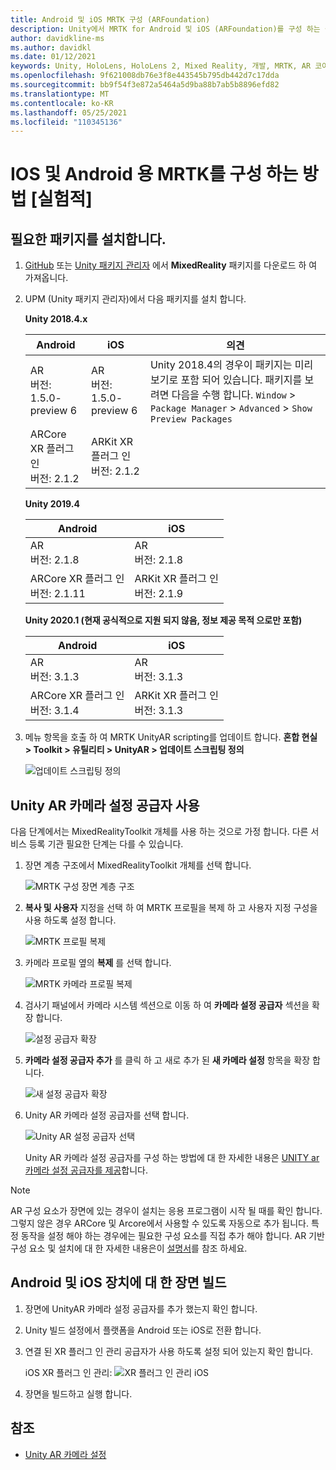 ```yaml
---
title: Android 및 iOS MRTK 구성 (ARFoundation)
description: Unity에서 MRTK for Android 및 iOS (ARFoundation)를 구성 하는 설명서
author: davidkline-ms
ms.author: davidkl
ms.date: 01/12/2021
keywords: Unity, HoloLens, HoloLens 2, Mixed Reality, 개발, MRTK, AR 코어, AR 키트, iOS, IOS, Android, AR
ms.openlocfilehash: 9f621008db76e3f8e443545b795db442d7c17dda
ms.sourcegitcommit: bb9f54f3e872a5464a5d9ba88b7ab5b8896efd82
ms.translationtype: MT
ms.contentlocale: ko-KR
ms.lasthandoff: 05/25/2021
ms.locfileid: "110345136"
---
```

# <a name="how-to-configure-mrtk-for-ios-and-android-experimental"></a>IOS 및 Android 용 MRTK를 구성 하는 방법 [실험적]

## <a name="install-required-packages"></a>필요한 패키지를 설치합니다.

1. [GitHub](https://github.com/microsoft/MixedRealityToolkit-Unity/releases/tag/v2.3.0) 또는 [Unity 패키지 관리자](../configuration/usingupm.md) 에서 **MixedReality** 패키지를 다운로드 하 여 가져옵니다.

1. UPM (Unity 패키지 관리자)에서 다음 패키지를 설치 합니다.

    **Unity 2018.4.x**

    | **Android** | **iOS** | 의견 |
    | --- | --- | --- |
    | AR  <br/> 버전: 1.5.0-preview 6 | AR  <br/> 버전: 1.5.0-preview 6 | Unity 2018.4의 경우이 패키지는 미리 보기로 포함 되어 있습니다. 패키지를 보려면 다음을 수행 합니다. `Window` > `Package Manager` > `Advanced` > `Show Preview Packages` |
    | ARCore XR 플러그 인 <br/> 버전: 2.1.2 | ARKit XR 플러그 인 <br/> 버전: 2.1.2 | |

    **Unity 2019.4**

    | **Android** | **iOS** |
    | --- | --- |
    | AR  <br/> 버전: 2.1.8 |  AR  <br/> 버전: 2.1.8 |
    | ARCore XR 플러그 인 <br/> 버전: 2.1.11 | ARKit XR 플러그 인 <br/> 버전: 2.1.9 |

    **Unity 2020.1 (현재 공식적으로 지원 되지 않음, 정보 제공 목적 으로만 포함)**

    | **Android** | **iOS** |
    | --- | --- |
    | AR  <br/> 버전: 3.1.3 |  AR  <br/> 버전: 3.1.3 |
    | ARCore XR 플러그 인 <br/> 버전: 3.1.4 | ARKit XR 플러그 인 <br/> 버전: 3.1.3 |

1. 메뉴 항목을 호출 하 여 MRTK UnityAR scripting를 업데이트 합니다. **혼합 현실 > Toolkit > 유틸리티 > UnityAR > 업데이트 스크립팅 정의**

    ![업데이트 스크립팅 정의](../features/images/UpdateScriptingDefineUnityAR.png)


## <a name="enabling-the-unity-ar-camera-settings-provider"></a>Unity AR 카메라 설정 공급자 사용

다음 단계에서는 MixedRealityToolkit 개체를 사용 하는 것으로 가정 합니다. 다른 서비스 등록 기관 필요한 단계는 다를 수 있습니다.

1. 장면 계층 구조에서 MixedRealityToolkit 개체를 선택 합니다.

    ![MRTK 구성 장면 계층 구조](../features/images/MRTK_ConfiguredHierarchy.png)

1. **복사 및 사용자** 지정을 선택 하 여 MRTK 프로필을 복제 하 고 사용자 지정 구성을 사용 하도록 설정 합니다.

    ![MRTK 프로필 복제](../features/images/camera-system/CloneProfileARFoundation.png)

1. 카메라 프로필 옆의 **복제** 를 선택 합니다.

    ![MRTK 카메라 프로필 복제](../features/images/camera-system/CloneCameraProfileARFoundation.png)

1. 검사기 패널에서 카메라 시스템 섹션으로 이동 하 여 **카메라 설정 공급자** 섹션을 확장 합니다.

    ![설정 공급자 확장](../features/images/camera-system/ExpandProviders.png)

1. **카메라 설정 공급자 추가** 를 클릭 하 고 새로 추가 된 **새 카메라 설정** 항목을 확장 합니다.

    ![새 설정 공급자 확장](../features/images/camera-system/ExpandNewProvider.png)

1. Unity AR 카메라 설정 공급자를 선택 합니다.

    ![Unity AR 설정 공급자 선택](../features/images/camera-system/SelectUnityArSettings.png)

    Unity AR 카메라 설정 공급자를 구성 하는 방법에 대 한 자세한 내용은 [UNITY ar 카메라 설정 공급자를 제공](../features/camera-system/unity-ar-camera-settings.md)합니다.

> [!NOTE]
> AR 구성 요소가 장면에 있는 경우이 설치는 응용 프로그램이 시작 될 때를 확인 합니다. 그렇지 않은 경우 ARCore 및 Arcore에서 사용할 수 있도록 자동으로 추가 됩니다.
> 특정 동작을 설정 해야 하는 경우에는 필요한 구성 요소를 직접 추가 해야 합니다.
> AR 기반 구성 요소 및 설치에 대 한 자세한 내용은이 [설명서](https://docs.unity3d.com/Packages/com.unity.xr.arfoundation@2.2/manual/index.html#samples)를 참조 하세요.

## <a name="building-a-scene-for-android-and-ios-devices"></a>Android 및 iOS 장치에 대 한 장면 빌드

1. 장면에 UnityAR 카메라 설정 공급자를 추가 했는지 확인 합니다.

1. Unity 빌드 설정에서 플랫폼을 Android 또는 iOS로 전환 합니다.

1. 연결 된 XR 플러그 인 관리 공급자가 사용 하도록 설정 되어 있는지 확인 합니다.

    iOS XR 플러그 인 관리:  ![ XR 플러그 인 관리 iOS](../features/images/XRManagementiOS.png)

1. 장면을 빌드하고 실행 합니다.

## <a name="see-also"></a>참조

- [Unity AR 카메라 설정](../features/camera-system/unity-ar-camera-settings.md)
